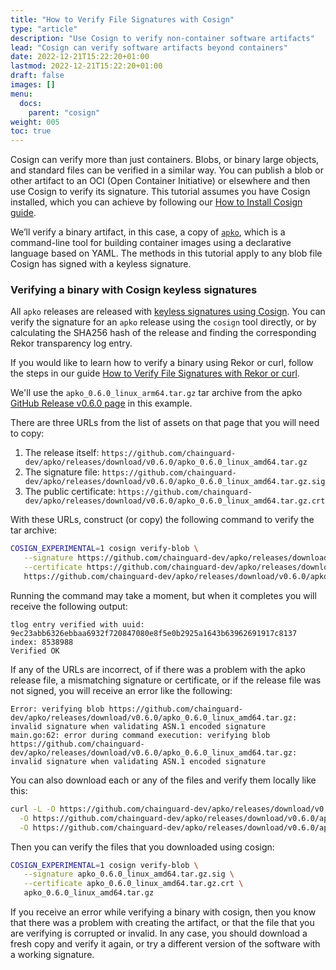 ```yaml
---
title: "How to Verify File Signatures with Cosign"
type: "article"
description: "Use Cosign to verify non-container software artifacts"
lead: "Cosign can verify software artifacts beyond containers"
date: 2022-12-21T15:22:20+01:00
lastmod: 2022-12-21T15:22:20+01:00
draft: false
images: []
menu:
  docs:
    parent: "cosign"
weight: 005
toc: true
---
```


Cosign can verify more than just containers. Blobs, or binary large objects, and standard files can be verified in a similar way. You can publish a blob or other artifact to an OCI (Open Container Initiative) or elsewhere and then use Cosign to verify its signature. This tutorial assumes you have Cosign installed, which you can achieve by following our [How to Install Cosign guide](../how-to-install-cosign/).

We’ll verify a binary artifact, in this case, a copy of [`apko`](/open-source/apko/overview/), which is a command-line tool for building container images using a declarative language based on YAML. The methods in this tutorial apply to any blob file Cosign has signed with a keyless signature.

### Verifying a binary with Cosign keyless signatures

All `apko` releases are released with [keyless signatures using Cosign](https://edu.chainguard.dev/open-source/sigstore/cosign/an-introduction-to-cosign/#keyless-signing). You can verify the signature for an `apko` release using the `cosign` tool directly, or by calculating the SHA256 hash of the release and finding the corresponding Rekor transparency log entry.

If you would like to learn how to verify a binary using Rekor or curl, follow the steps in our guide [How to Verify File Signatures with Rekor or curl](open-source/sigstore/rekor/how-to-verify-file-signatures-with-rekor-or-curl/).

We'll use the `apko_0.6.0_linux_arm64.tar.gz` tar archive from the apko [GitHub Release v0.6.0 page](https://github.com/chainguard-dev/apko/releases/tag/v0.6.0) in this example.

There are three URLs from the list of assets on that page that you will need to copy:

1. The release itself: `https://github.com/chainguard-dev/apko/releases/download/v0.6.0/apko_0.6.0_linux_amd64.tar.gz`
2. The signature file: `https://github.com/chainguard-dev/apko/releases/download/v0.6.0/apko_0.6.0_linux_amd64.tar.gz.sig`
3. The public certificate: `https://github.com/chainguard-dev/apko/releases/download/v0.6.0/apko_0.6.0_linux_amd64.tar.gz.crt`

With these URLs, construct (or copy) the following command to verify the tar archive:

```sh
COSIGN_EXPERIMENTAL=1 cosign verify-blob \
   --signature https://github.com/chainguard-dev/apko/releases/download/v0.6.0/apko_0.6.0_linux_amd64.tar.gz.sig \
   --certificate https://github.com/chainguard-dev/apko/releases/download/v0.6.0/apko_0.6.0_linux_amd64.tar.gz.crt \
   https://github.com/chainguard-dev/apko/releases/download/v0.6.0/apko_0.6.0_linux_amd64.tar.gz
```

Running the command may take a moment, but when it completes you will receive the following output:

```
tlog entry verified with uuid: 9ec23abb6326ebbaa6932f720847080e8f5e0b2925a1643b63962691917c8137 index: 8538988
Verified OK
```

If any of the URLs are incorrect, of if there was a problem with the apko release file, a mismatching signature or certificate, or if the release file was not signed, you will receive an error like the following:

```
Error: verifying blob https://github.com/chainguard-dev/apko/releases/download/v0.6.0/apko_0.6.0_linux_amd64.tar.gz: invalid signature when validating ASN.1 encoded signature
main.go:62: error during command execution: verifying blob https://github.com/chainguard-dev/apko/releases/download/v0.6.0/apko_0.6.0_linux_amd64.tar.gz: invalid signature when validating ASN.1 encoded signature
```

You can also download each or any of the files and verify them locally like this:

```sh
curl -L -O https://github.com/chainguard-dev/apko/releases/download/v0.6.0/apko_0.6.0_linux_amd64.tar.gz \
  -O https://github.com/chainguard-dev/apko/releases/download/v0.6.0/apko_0.6.0_linux_amd64.tar.gz.sig \
  -O https://github.com/chainguard-dev/apko/releases/download/v0.6.0/apko_0.6.0_linux_amd64.tar.gz.crt
```

Then you can verify the files that you downloaded using cosign:

```sh
COSIGN_EXPERIMENTAL=1 cosign verify-blob \
   --signature apko_0.6.0_linux_amd64.tar.gz.sig \
   --certificate apko_0.6.0_linux_amd64.tar.gz.crt \
   apko_0.6.0_linux_amd64.tar.gz
```

If you receive an error while verifying a binary with cosign, then you know that there was a problem with creating the artifact, or that the file that you are verifying is corrupted or invalid. In any case, you should download a fresh copy and verify it again, or try a different version of the software with a working signature.

